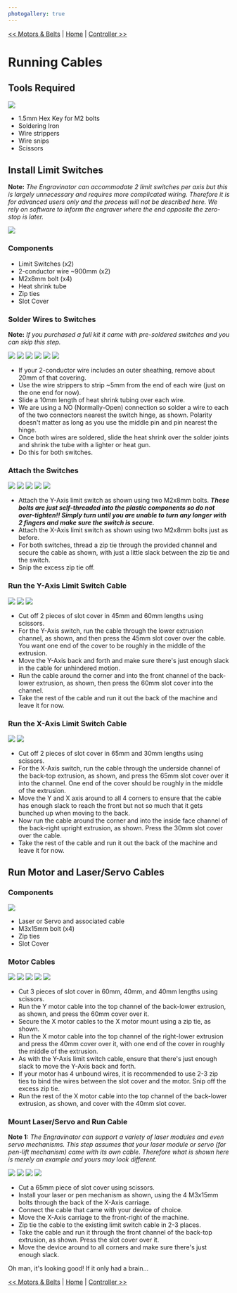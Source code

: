 ```yaml
---
photogallery: true
---
```


[<< Motors & Belts](04.Motors_And_Belts.html) | [Home](/mk1/build/) | [Controller >>](06.Controller.html)

# Running Cables

## Tools Required

<a href="/mk1/img/build/089.jpg" data-imagelightbox="a"><img src="/mk1/img/build/thumb/089.jpg"></a>

- 1.5mm Hex Key for M2 bolts
- Soldering Iron
- Wire strippers
- Wire snips
- Scissors

## Install Limit Switches

**Note:** *The Engravinator can accommodate 2 limit switches per axis but this is largely unnecessary and requires more complicated wiring. Therefore it is for advanced users only and the process will not be described here. We rely on software to inform the engraver where the end opposite the zero-stop is later.*

<a href="/mk1/img/build/090.jpg" data-imagelightbox="b"><img src="/mk1/img/build/thumb/090.jpg"></a>

### Components
- Limit Switches (x2)
- 2-conductor wire ~900mm (x2)
- M2x8mm bolt (x4)
- Heat shrink tube
- Zip ties
- Slot Cover

### Solder Wires to Switches

**Note:** *If you purchased a full kit it came with pre-soldered switches and you can skip this step.*

<a href="/mk1/img/build/180.jpg" data-imagelightbox="z"><img src="/mk1/img/build/thumb/180.jpg"></a>
<a href="/mk1/img/build/181.jpg" data-imagelightbox="z"><img src="/mk1/img/build/thumb/181.jpg"></a>
<a href="/mk1/img/build/182.jpg" data-imagelightbox="z"><img src="/mk1/img/build/thumb/182.jpg"></a>
<a href="/mk1/img/build/183.jpg" data-imagelightbox="z"><img src="/mk1/img/build/thumb/183.jpg"></a>
<a href="/mk1/img/build/185.jpg" data-imagelightbox="z"><img src="/mk1/img/build/thumb/185.jpg"></a>
<a href="/mk1/img/build/186.jpg" data-imagelightbox="z"><img src="/mk1/img/build/thumb/186.jpg"></a>

- If your 2-conductor wire includes an outer sheathing, remove about 20mm of that covering.
- Use the wire strippers to strip ~5mm from the end of each wire (just on the one end for now).
- Slide a 10mm length of heat shrink tubing over each wire.
- We are using a NO (Normally-Open) connection so solder a wire to each of the two connectors nearest the switch hinge, as shown. Polarity doesn't matter as long as you use the middle pin and pin nearest the hinge.
- Once both wires are soldered, slide the heat shrink over the solder joints and shrink the tube with a lighter or heat gun.
- Do this for both switches.

### Attach the Switches

<a href="/mk1/img/build/091.jpg" data-imagelightbox="c"><img src="/mk1/img/build/thumb/091.jpg"></a>
<a href="/mk1/img/build/092.jpg" data-imagelightbox="c"><img src="/mk1/img/build/thumb/092.jpg"></a>
<a href="/mk1/img/build/093.jpg" data-imagelightbox="c"><img src="/mk1/img/build/thumb/093.jpg"></a>
<a href="/mk1/img/build/094.jpg" data-imagelightbox="c"><img src="/mk1/img/build/thumb/094.jpg"></a>
<a href="/mk1/img/build/095.jpg" data-imagelightbox="c"><img src="/mk1/img/build/thumb/095.jpg"></a>

- Attach the Y-Axis limit switch as shown using two M2x8mm bolts. __*These bolts are just self-threaded into the plastic components so do not over-tighten!! Simply turn until you are unable to turn any longer with 2 fingers and make sure the switch is secure.*__
- Attach the X-Axis limit switch as shown using two M2x8mm bolts just as before.
- For both switches, thread a zip tie through the provided channel and secure the cable as shown, with just a little slack between the zip tie and the switch.
- Snip the excess zip tie off.

### Run the Y-Axis Limit Switch Cable

<a href="/mk1/img/build/096.jpg" data-imagelightbox="d"><img src="/mk1/img/build/thumb/096.jpg"></a>
<a href="/mk1/img/build/097.jpg" data-imagelightbox="d"><img src="/mk1/img/build/thumb/097.jpg"></a>
<a href="/mk1/img/build/098.jpg" data-imagelightbox="d"><img src="/mk1/img/build/thumb/098.jpg"></a>

- Cut off 2 pieces of slot cover in 45mm and 60mm lengths using scissors.
- For the Y-Axis switch, run the cable through the lower extrusion channel, as shown, and then press the 45mm slot cover over the cable. You want one end of the cover to be roughly in the middle of the extrusion.
- Move the Y-Axis back and forth and make sure there's just enough slack in the cable for unhindered motion.
- Run the cable around the corner and into the front channel of the back-lower extrusion, as shown, then press the 60mm slot cover into the channel.
- Take the rest of the cable and run it out the back of the machine and leave it for now.

### Run the X-Axis Limit Switch Cable

<a href="/mk1/img/build/099.jpg" data-imagelightbox="e"><img src="/mk1/img/build/thumb/099.jpg"></a>
<a href="/mk1/img/build/100.jpg" data-imagelightbox="e"><img src="/mk1/img/build/thumb/100.jpg"></a>

- Cut off 2 pieces of slot cover in 65mm and 30mm lengths using scissors.
- For the X-Axis switch, run the cable through the underside channel of the back-top extrusion, as shown, and press the 65mm slot cover over it into the channel. One end of the cover should be roughly in the middle of the extrusion.
- Move the Y and X axis around to all 4 corners to ensure that the cable has enough slack to reach the front but not so much that it gets bunched up when moving to the back.
- Now run the cable around the corner and into the inside face channel of the back-right upright extrusion, as shown. Press the 30mm slot cover over the cable.
- Take the rest of the cable and run it out the back of the machine and leave it for now.

## Run Motor and Laser/Servo Cables

### Components

<a href="/mk1/img/build/101.jpg" data-imagelightbox="f"><img src="/mk1/img/build/thumb/101.jpg"></a>

- <span class="dot blue"></span> Laser or Servo and associated cable
- <span class="dot green"></span> M3x15mm bolt (x4)
- <span class="dot purple"></span> Zip ties
- <span class="dot red"></span> Slot Cover

### Motor Cables

<a href="/mk1/img/build/102.jpg" data-imagelightbox="g"><img src="/mk1/img/build/thumb/102.jpg"></a>
<a href="/mk1/img/build/103.jpg" data-imagelightbox="g"><img src="/mk1/img/build/thumb/103.jpg"></a>
<a href="/mk1/img/build/104.jpg" data-imagelightbox="g"><img src="/mk1/img/build/thumb/104.jpg"></a>
<a href="/mk1/img/build/105.jpg" data-imagelightbox="g"><img src="/mk1/img/build/thumb/105.jpg"></a>
<a href="/mk1/img/build/106.jpg" data-imagelightbox="g"><img src="/mk1/img/build/thumb/106.jpg"></a>

- Cut 3 pieces of slot cover in 60mm, 40mm, and 40mm lengths using scissors.
- Run the Y motor cable into the top channel of the back-lower extrusion, as shown, and press the 60mm cover over it.
- Secure the X motor cables to the X motor mount using a zip tie, as shown.
- Run the X motor cable into the top channel of the right-lower extrusion and press the 40mm cover over it, with one end of the cover in roughly the middle of the extrusion.
- As with the Y-Axis limit switch cable, ensure that there's just enough slack to move the Y-Axis back and forth.
- If your motor has 4 unbound wires, it is recommended to use 2-3 zip ties to bind the wires between the slot cover and the motor. Snip off the excess zip tie.
- Run the rest of the X motor cable into the top channel of the back-lower extrusion, as shown, and cover with the 40mm slot cover.

### Mount Laser/Servo and Run Cable

**Note 1:** *The Engravinator can support a variety of laser modules and even servo mechanisms. This step assumes that your laser module or servo (for pen-lift mechanism) came with its own cable. Therefore what is shown here is merely an example and yours may look different.*

<a href="/mk1/img/build/107.jpg" data-imagelightbox="h"><img src="/mk1/img/build/thumb/107.jpg"></a>
<a href="/mk1/img/build/108.jpg" data-imagelightbox="h"><img src="/mk1/img/build/thumb/108.jpg"></a>
<a href="/mk1/img/build/109.jpg" data-imagelightbox="h"><img src="/mk1/img/build/thumb/109.jpg"></a>
<a href="/mk1/img/build/110.jpg" data-imagelightbox=""><img src="/mk1/img/build/thumb/110.jpg"></a>

- Cut a 65mm piece of slot cover using scissors.
- Install your laser or pen mechanism as shown, using the 4 M3x15mm bolts through the back of the X-Axis carriage.
- Connect the cable that came with your device of choice.
- Move the X-Axis carriage to the front-right of the machine.
- Zip tie the cable to the existing limit switch cable in 2-3 places.
- Take the cable and run it through the front channel of the back-top extrusion, as shown. Press the slot cover over it.
- Move the device around to all corners and make sure there's just enough slack.

Oh man, it's looking good! If it only had a brain...

[<< Motors & Belts](04.Motors_And_Belts.html) | [Home](/mk1/build/) | [Controller >>](06.Controller.html)